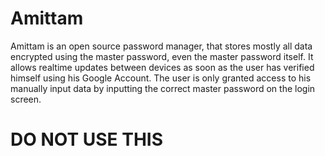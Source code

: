# Amittam
Amittam is an open source password manager, that stores mostly all data encrypted using the master password, even the master password itself. It allows realtime updates between devices as soon as the user has verified himself using his Google Account. The user is only granted access to his manually input data by inputting the correct master password on the login screen.

# DO NOT USE THIS
